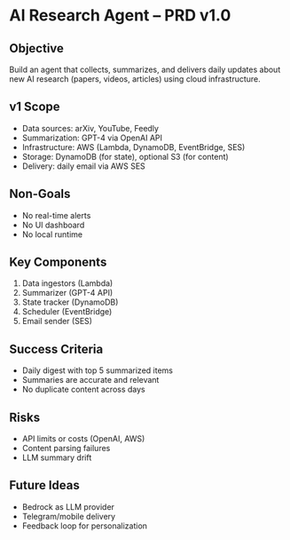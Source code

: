 

# AI Research Agent – PRD v1.0

## Objective
Build an agent that collects, summarizes, and delivers daily updates about new AI research (papers, videos, articles) using cloud infrastructure.

## v1 Scope
- Data sources: arXiv, YouTube, Feedly
- Summarization: GPT-4 via OpenAI API
- Infrastructure: AWS (Lambda, DynamoDB, EventBridge, SES)
- Storage: DynamoDB (for state), optional S3 (for content)
- Delivery: daily email via AWS SES

## Non-Goals
- No real-time alerts
- No UI dashboard
- No local runtime

## Key Components
1. Data ingestors (Lambda)
2. Summarizer (GPT-4 API)
3. State tracker (DynamoDB)
4. Scheduler (EventBridge)
5. Email sender (SES)

## Success Criteria
- Daily digest with top 5 summarized items
- Summaries are accurate and relevant
- No duplicate content across days

## Risks
- API limits or costs (OpenAI, AWS)
- Content parsing failures
- LLM summary drift

## Future Ideas
- Bedrock as LLM provider
- Telegram/mobile delivery
- Feedback loop for personalization
